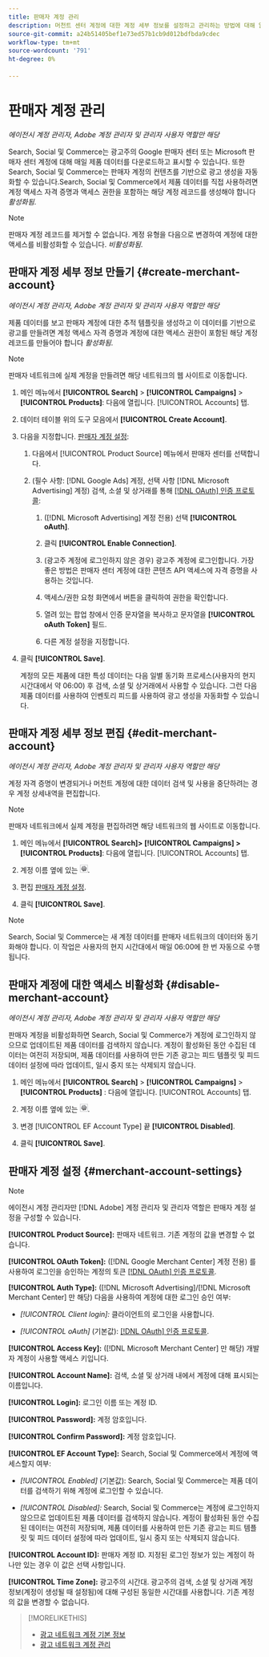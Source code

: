 ```yaml
---
title: 판매자 계정 관리
description: 머천트 센터 계정에 대한 계정 세부 정보를 설정하고 관리하는 방법에 대해 알아봅니다.
source-git-commit: a24b51405bef1e73ed57b1cb9d012bdfbda9cdec
workflow-type: tm+mt
source-wordcount: '791'
ht-degree: 0%

---
```


# 판매자 계정 관리

*에이전시 계정 관리자, Adobe 계정 관리자 및 관리자 사용자 역할만 해당*

Search, Social 및 Commerce는 광고주의 Google 판매자 센터 또는 Microsoft 판매자 센터 계정에 대해 매일 제품 데이터를 다운로드하고 표시할 수 있습니다. 또한 Search, Social 및 Commerce는 판매자 계정의 컨텐츠를 기반으로 광고 생성을 자동화할 수 있습니다.Search, Social 및 Commerce에서 제품 데이터를 직접 사용하려면 계정 액세스 자격 증명과 액세스 권한을 포함하는 해당 계정 레코드를 생성해야 합니다 *활성화됨*.

>[!NOTE]
>
>판매자 계정 레코드를 제거할 수 없습니다. 계정 유형을 다음으로 변경하여 계정에 대한 액세스를 비활성화할 수 있습니다. *비활성화됨*.

## 판매자 계정 세부 정보 만들기 {#create-merchant-account}

*에이전시 계정 관리자, Adobe 계정 관리자 및 관리자 사용자 역할만 해당*

제품 데이터를 보고 판매자 계정에 대한 추적 템플릿을 생성하고 이 데이터를 기반으로 광고를 만들려면 계정 액세스 자격 증명과 계정에 대한 액세스 권한이 포함된 해당 계정 레코드를 만들어야 합니다 *활성화됨*.

>[!NOTE]
>
>판매자 네트워크에 실제 계정을 만들려면 해당 네트워크의 웹 사이트로 이동합니다.

1. 메인 메뉴에서 **[!UICONTROL Search]** \> **[!UICONTROL Campaigns]** \> **[!UICONTROL Products]**: 다음에 열립니다. [!UICONTROL Accounts] 탭.

1. 데이터 테이블 위의 도구 모음에서 **[!UICONTROL Create Account]**.

1. 다음을 지정합니다. [판매자 계정 설정](#merchant-account-settings):

   1. 다음에서 [!UICONTROL Product Source] 메뉴에서 판매자 센터를 선택합니다.

   1. (필수 사항: [!DNL Google Ads] 계정, 선택 사항 [!DNL Microsoft Advertising] 계정) 검색, 소셜 및 상거래를 통해 [[!DNL OAuth] 인증 프로토콜](https://oauth.net/2/):

      1. ([!DNL Microsoft Advertising] 계정 전용) 선택 **[!UICONTROL oAuth]**.

      1. 클릭 **[!UICONTROL Enable Connection]**.

      1. (광고주 계정에 로그인하지 않은 경우) 광고주 계정에 로그인합니다. 가장 좋은 방법은 판매자 센터 계정에 대한 콘텐츠 API 액세스에 자격 증명을 사용하는 것입니다.

      1. 액세스/권한 요청 화면에서 버튼을 클릭하여 권한을 확인합니다.

      1. 열려 있는 팝업 창에서 인증 문자열을 복사하고 문자열을 **[!UICONTROL oAuth Token]** 필드.

      1. 다른 계정 설정을 지정합니다.

1. 클릭 **[!UICONTROL Save]**.

   계정의 모든 제품에 대한 특성 데이터는 다음 일별 동기화 프로세스(사용자의 현지 시간대에서 약 06:00) 후 검색, 소셜 및 상거래에서 사용할 수 있습니다. 그런 다음 제품 데이터를 사용하여 인벤토리 피드를 사용하여 광고 생성을 자동화할 수 있습니다.

## 판매자 계정 세부 정보 편집 {#edit-merchant-account}

*에이전시 계정 관리자, Adobe 계정 관리자 및 관리자 사용자 역할만 해당*

계정 자격 증명이 변경되거나 머천트 계정에 대한 데이터 검색 및 사용을 중단하려는 경우 계정 상세내역을 편집합니다.

>[!NOTE]
>
>판매자 네트워크에서 실제 계정을 편집하려면 해당 네트워크의 웹 사이트로 이동합니다.

1. 메인 메뉴에서 **[!UICONTROL Search]\> [!UICONTROL Campaigns] \>[!UICONTROL Products]**: 다음에 열립니다. [!UICONTROL Accounts] 탭.

1. 계정 이름 옆에 있는 ![설정 보기/편집](/help/search-social-commerce/assets/settings.png "설정 보기/편집").

1. 편집 [판매자 계정 설정](#merchant-account-settings).

1. 클릭 **[!UICONTROL Save]**.

>[!NOTE]
>
>Search, Social 및 Commerce는 새 계정 데이터를 판매자 네트워크의 데이터와 동기화해야 합니다. 이 작업은 사용자의 현지 시간대에서 매일 06:00에 한 번 자동으로 수행됩니다.

## 판매자 계정에 대한 액세스 비활성화 {#disable-merchant-account}

*에이전시 계정 관리자, Adobe 계정 관리자 및 관리자 사용자 역할만 해당*

판매자 계정을 비활성화하면 Search, Social 및 Commerce가 계정에 로그인하지 않으므로 업데이트된 제품 데이터를 검색하지 않습니다. 계정이 활성화된 동안 수집된 데이터는 여전히 저장되며, 제품 데이터를 사용하여 만든 기존 광고는 피드 템플릿 및 피드 데이터 설정에 따라 업데이트, 일시 중지 또는 삭제되지 않습니다.

1. 메인 메뉴에서 **[!UICONTROL Search]** \> **[!UICONTROL Campaigns]** \> **[!UICONTROL Products]** : 다음에 열립니다. [!UICONTROL Accounts] 탭.

1. 계정 이름 옆에 있는 ![설정 보기/편집](/help/search-social-commerce/assets/settings.png "설정 보기/편집").

1. 변경 [!UICONTROL EF Account Type] 끝 **[!UICONTROL Disabled]**.

1. 클릭 **[!UICONTROL Save]**.

## 판매자 계정 설정 {#merchant-account-settings}

>[!NOTE]
>
>에이전시 계정 관리자만 [!DNL Adobe] 계정 관리자 및 관리자 역할은 판매자 계정 설정을 구성할 수 있습니다.

**[!UICONTROL Product Source]:** 판매자 네트워크. 기존 계정의 값을 변경할 수 없습니다.

**[!UICONTROL OAuth Token]:** ([!DNL Google Merchant Center] 계정 전용) 를 사용하여 로그인을 승인하는 계정의 토큰 [[!DNL OAuth] 인증 프로토콜](https://oauth.net/2/).

**[!UICONTROL Auth Type]:** ([!DNL Microsoft Advertising]/[!DNL Microsoft Merchant Center] 만 해당) 다음을 사용하여 계정에 대한 로그인 승인 여부:

* *[!UICONTROL Client login]:* 클라이언트의 로그인을 사용합니다.

* *[!UICONTROL oAuth]* (기본값): [[!DNL OAuth] 인증 프로토콜](https://oauth.net/2/).

**[!UICONTROL Access Key]:** ([!DNL Microsoft Merchant Center] 만 해당) 개발자 계정이 사용할 액세스 키입니다.

**[!UICONTROL Account Name]:** 검색, 소셜 및 상거래 내에서 계정에 대해 표시되는 이름입니다.

**[!UICONTROL Login]:** 로그인 이름 또는 계정 ID.

**[!UICONTROL Password]:** 계정 암호입니다.

**[!UICONTROL Confirm Password]:** 계정 암호입니다.

**[!UICONTROL EF Account Type]:** Search, Social 및 Commerce에서 계정에 액세스할지 여부:

* *[!UICONTROL Enabled]* (기본값): Search, Social 및 Commerce는 제품 데이터를 검색하기 위해 계정에 로그인할 수 있습니다.

* *[!UICONTROL Disabled]:* Search, Social 및 Commerce는 계정에 로그인하지 않으므로 업데이트된 제품 데이터를 검색하지 않습니다. 계정이 활성화된 동안 수집된 데이터는 여전히 저장되며, 제품 데이터를 사용하여 만든 기존 광고는 피드 템플릿 및 피드 데이터 설정에 따라 업데이트, 일시 중지 또는 삭제되지 않습니다.

**[!UICONTROL Account ID]:** 판매자 계정 ID. 지정된 로그인 정보가 있는 계정이 하나만 있는 경우 이 값은 선택 사항입니다.

**[!UICONTROL Time Zone]:** 광고주의 시간대. 광고주의 검색, 소셜 및 상거래 계정 정보(계정이 생성될 때 설정됨)에 대해 구성된 동일한 시간대를 사용합니다. 기존 계정의 값을 변경할 수 없습니다.

>[!MORELIKETHIS]
>
>* [광고 네트워크 계정 기본 정보](ad-network-account-about.md)
>* [광고 네트워크 계정 관리](ad-network-account-manage.md)
